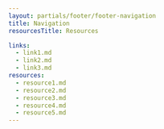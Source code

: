```yaml
---
layout: partials/footer/footer-navigation
title: Navigation
resourcesTitle: Resources

links:
  - link1.md
  - link2.md
  - link3.md
resources:
  - resource1.md
  - resource2.md
  - resource3.md
  - resource4.md
  - resource5.md
---
```

